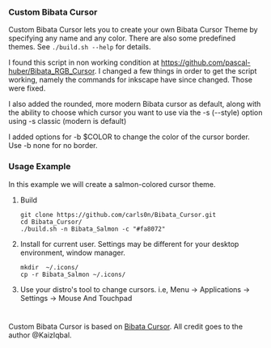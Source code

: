 

### Custom Bibata Cursor</h4>

Custom Bibata Cursor lets you to create your own Bibata Cursor Theme by specifying
any name and any color. There are also some predefined themes. See `./build.sh
--help` for details.

I found this script in non working condition at https://github.com/pascal-huber/Bibata_RGB_Cursor.
I changed a few things in order to get the script working, namely the commands for inkscape have
since changed. Those were fixed.


I also added the rounded, more modern Bibata cursor as default, along with the ability to choose
which cursor you want to use via the -s (--style) option using -s classic (modern is default)

I added options for -b $COLOR to change the color of the cursor
border. Use -b none for no border.<br>

### Usage Example

In this example we will create a salmon-colored cursor theme.

1. Build
   ```shell
   git clone https://github.com/carls0n/Bibata_Cursor.git
   cd Bibata_Cursor/
   ./build.sh -n Bibata_Salmon -c "#fa8072"
   ```

2. Install for current user. Settings may be different for your desktop environment, window manager.
   ```shell
   mkdir  ~/.icons/
   cp -r Bibata_Salmon ~/.icons/
   ```

3. Use your distro's tool to change cursors. i.e, Menu -> Applications -> Settings -> Mouse And Touchpad
#



Custom Bibata Cursor is based on [Bibata
Cursor](https://github.com/KaizIqbal/Bibata_Cursor/blob/master/README.md). All
credit goes to the author @KaizIqbal.
 
